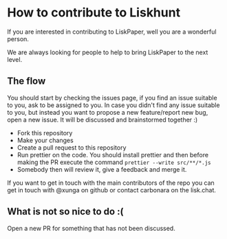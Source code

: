 # How to contribute to Liskhunt

If you are interested in contributing to LiskPaper, well you are a wonderful person.

We are always looking for people to help to bring LiskPaper to the next level.


## The flow

You should start by checking the issues page, if you find an issue suitable to you, ask to be assigned to you.
In case you didn't find any issue suitable to you, but instead you want to propose a new feature/report new bug, open a new issue. It will be discussed and brainstormed together :)

- Fork this repository
- Make your changes
- Create a pull request to this repository
- Run prettier on the code. You should install prettier and then before making the PR execute the command `prettier --write src/**/*.js`
- Somebody then will review it, give a feedback and merge it.

If you want to get in touch with the main contributors of the repo you can get in touch with @xunga on github or contact carbonara on the lisk.chat.


## What is not so nice to do :(

Open a new PR for something that has not been discussed.